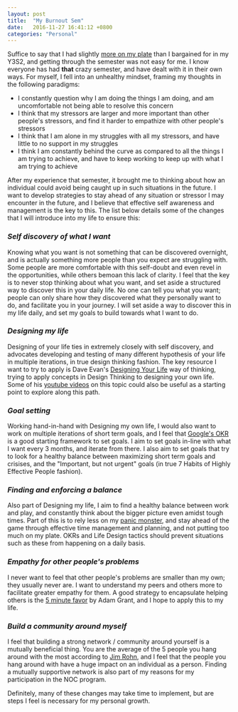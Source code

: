 ```yaml
---
layout: post
title:  "My Burnout Sem"
date:   2016-11-27 16:41:12 +0800
categories: "Personal"
---
```


Suffice to say that I had slightly [more on my plate](https://kaikaiyi.wordpress.com/) than I bargained for in my Y3S2, and getting through the semester was not easy for me. I know everyone has had **that** crazy semester, and have dealt with it in their own ways. For myself, I fell into an unhealthy mindset, framing my thoughts in the following paradigms:
+ I constantly question why I am doing the things I am doing, and am uncomfortable not being able to resolve this concern
+ I think that my stressors are larger and more important than other people's stressors, and find it harder to empathize with other people's stressors
+ I think that I am alone in my struggles with all my stressors, and have little to no support in my struggles
+ I think I am constantly behind the curve as compared to all the things I am trying to achieve, and have to keep working to keep up with what I am trying to achieve

After my experience that semester, it brought me to thinking about how an individual could avoid being caught up in such situations in the future. I want to develop strategies to stay ahead of any situation or stressor I may encounter in the future, and I believe that effective self awareness and management is the key to this. The list below details some of the changes that I will introduce into my life to ensure this:

### *Self discovery of what I want*
Knowing what you want is not something that can be discovered overnight, and is actually something more people than you expect are struggling with. Some people are more comfortable with this self-doubt and even revel in the opportunities, while others bemoan this lack of clarity. I feel that the key is to never stop thinking about what you want, and set aside a structured way to discover this in your daily life. No one can tell you what you want; people can only share how they discovered what they personally want to do, and facilitate you in your journey. I will set aside a way to discover this in my life daily, and set my goals to build towards what I want to do.

### *Designing my life*
Designing of your life ties in extremely closely with self discovery, and advocates developing and testing of many different hypothesis of your life in multiple iterations, in true design thinking fashion. The key resource I want to try to apply is Dave Evan's [Designing Your Life](http://designingyour.life/) way of thinking, trying to apply concepts in Design Thinking to designing your own life. Some of his [youtube videos](https://www.youtube.com/watch?v=syJONL-pkyQ&t=131s) on this topic could also be useful as a starting point to explore along this path.

### *Goal setting* 
Working hand-in-hand with Designing my own life, I would also want to work on multiple iterations of short term goals, and I feel that [Google's OKR](https://rework.withgoogle.com/guides/set-goals-with-okrs/steps/introduction/) is a good starting framework to set goals. I aim to set goals in-line with what I want every 3 months, and iterate from there. I also aim to set goals that try to look for a healthy balance between maximizing short term goals and crisises, and the "Important, but not urgent" goals (in true 7 Habits of Highly Effective People fashion).

### *Finding and enforcing a balance*
Also part of Designing my life, I aim to find a healthy balance between work and play, and constantly think about the bigger picture even amidst tough times. Part of this is to rely less on my [panic monster](http://waitbutwhy.com/2013/10/why-procrastinators-procrastinate.html), and stay ahead of the game through effective time management and planning, and not putting too much on my plate. OKRs and Life Design tactics should prevent situations such as these from happening on a daily basis.

### *Empathy for other people's problems*
I never want to feel that other people's problems are smaller than my own; they usually never are. I want to understand my peers and others more to facilitate greater empathy for them. A good strategy to encapsulate helping others is the [5 minute favor](https://www.forbes.com/sites/kareanderson/2013/07/17/pay-it-forward-with-the-five-minute-favor/#ca3aa336f5db) by Adam Grant, and I hope to apply this to my life.

### *Build a community around myself*
I feel that building a strong network / community around yourself is a mutually beneficial thing. You are the average of the 5 people you hang around with the most according to [Jim Rohn](http://www.businessinsider.com/jim-rohn-youre-the-average-of-the-five-people-you-spend-the-most-time-with-2012-7), and I feel that the people you hang around with have a huge impact on an individual as a person. Finding a mutually supportive network is also part of my reasons for my participation in the NOC program. 

Definitely, many of these changes may take time to implement, but are steps I feel is necessary for my personal growth.
